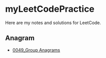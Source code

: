 # myLeetCodePractice

Here are my notes and solutions for LeetCode.

## Anagram 
- [0049_Group Anagrams](/Notes/0049_Group_Anagrams.md)
